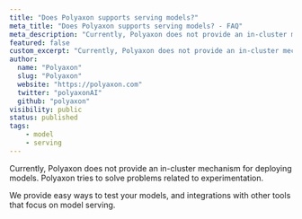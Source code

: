 ```yaml
---
title: "Does Polyaxon supports serving models?"
meta_title: "Does Polyaxon supports serving models? - FAQ"
meta_description: "Currently, Polyaxon does not provide an in-cluster mechanism for deploying models. Polyaxon tries to solve problems related to experimentation."
featured: false
custom_excerpt: "Currently, Polyaxon does not provide an in-cluster mechanism for deploying models."
author:
  name: "Polyaxon"
  slug: "Polyaxon"
  website: "https://polyaxon.com"
  twitter: "polyaxonAI"
  github: "polyaxon"
visibility: public
status: published
tags:
    - model
    - serving
---
```


Currently, Polyaxon does not provide an in-cluster mechanism for deploying models.
Polyaxon tries to solve problems related to experimentation.

We provide easy ways to test your models, and integrations with other tools that focus on model serving.
